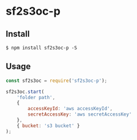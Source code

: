 # sf2s3oc-p

## Install

```
$ npm install sf2s3oc-p -S
```

## Usage

```js
const sf2s3oc = require('sf2s3oc-p');

sf2s3oc.start(
    'folder path',
    {
        accessKeyId: 'aws accessKeyId',
        secretAccessKey: 'aws secretAccessKey'
    },
    { bucket: 's3 bucket' }
);
```